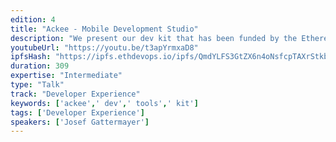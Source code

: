 ```yaml
---
edition: 4
title: "Ackee - Mobile Development Studio"
description: "We present our dev kit that has been funded by the Ethereum Foundation. With the devkit iOS developers can easily use Ethereum smart contracts in their applications. This will be the official introduction of the dev kit."
youtubeUrl: "https://youtu.be/t3apYrmxaD8"
ipfsHash: "https://ipfs.ethdevops.io/ipfs/QmdYLFS3GtZX6n4oNsfcpTAXrStkbRJ3N2tuGv2TPrjcwE/Ackee_-_Mobile_Development_Studio_by_Josef_Gattermayer_Devcon4-t3apYrmxaD8.mp4"
duration: 309
expertise: "Intermediate"
type: "Talk"
track: "Developer Experience"
keywords: ['ackee',' dev',' tools',' kit']
tags: ['Developer Experience']
speakers: ['Josef Gattermayer']
---
```

